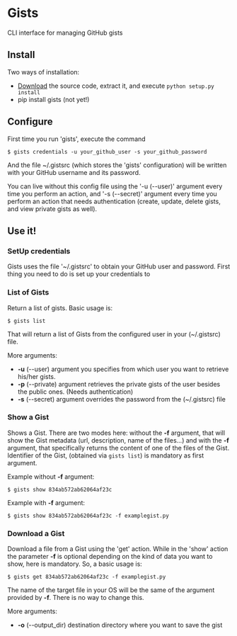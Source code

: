 <!-- language-all: bash -->

Gists
=====

CLI interface for managing GitHub gists

Install
-------

Two ways of installation:

* [Download](https://github.com/jdevesa/gists/zipball/master) the source code, extract it, and execute `python setup.py install`
* pip install gists (not yet!)

Configure
---------

First time you run 'gists', execute the command


    $ gists credentials -u your_github_user -s your_github_password


And the file ~/.gistsrc (which stores the 'gists' configuration) will be written
with your GitHub username and its password.

You can live without this config file using the '-u (--user)' argument every
time you perform an action, and '-s (--secret)' argument every time you perform an 
action that needs authentication (create, update, delete gists, and view private gists
as well).

Use it!
-------

### SetUp credentials ###

Gists uses the file '~/.gistsrc' to obtain your GitHub user and password. First thing you need to do is set up your
credentials to 

### List of Gists ###

Return a list of gists. Basic usage is:

    $ gists list

That will return a list of Gists from the configured user in your (~/.gistsrc) file. 

More arguments:

* __-u__ (--user) argument you specifies from which user you want to retrieve his/her gists.
* __-p__ (--private) argument retrieves the private gists of the user besides the public ones. (Needs authentication)
* __-s__ (--secret) argument overrides the password from the (~/.gistsrc) file

### Show a Gist ###

Shows a Gist. There are two modes here: without the __-f__ argument, that will show the Gist metadata (url, description, name of the files...) and with the __-f__ argument, that specifically returns the content of one of the files of the Gist. Identifier of the Gist, (obtained via `gists list`) is mandatory as first argument.

Example without __-f__ argument:

    $ gists show 834ab572ab62064af23c

Example with __-f__ argument:

    $ gists show 834ab572ab62064af23c -f examplegist.py

### Download a Gist ###

Download a file from a Gist using the 'get' action. While in the 'show' action the parameter __-f__ is optional depending on the kind of data you want to show, here is mandatory. So, a basic usage is:

    $ gists get 834ab572ab62064af23c -f examplegist.py

The name of the target file in your OS will be the same of the argument provided by __-f__. There is no way to change this.

More arguments:

* __-o__ (--output\_dir) destination directory where you want to save the gist




